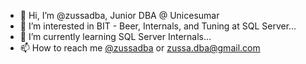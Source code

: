 - 👋 Hi, I’m @zussadba, Junior DBA @ Unicesumar
- 👀 I’m interested in BIT - Beer, Internals, and Tuning at SQL Server...
- 🌱 I’m currently learning SQL Server Internals...
- 📫 How to reach me [@zussadba](https://www.twitter.com/zussadba) or zussa.dba@gmail.com

<!---
zussadba/zussadba is a ✨ special ✨ repository because its `README.md` (this file) appears on your GitHub profile.
You can click the Preview link to take a look at your changes.
--->
